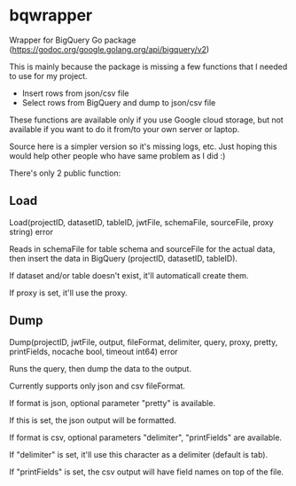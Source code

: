 # bqwrapper

Wrapper for BigQuery Go package (https://godoc.org/google.golang.org/api/bigquery/v2)

This is mainly because the package is missing a few functions that I needed to use for my project.

 - Insert rows from json/csv file
 - Select rows from BigQuery and dump to json/csv file

These functions are available only if you use Google cloud storage, but not available if you want to do it from/to your own server or laptop.

Source here is a simpler version so it's missing logs, etc. Just hoping this would help other people who have same problem as I did :)


There's only 2 public function:

## Load

Load(projectID, datasetID, tableID, jwtFile, schemaFile, sourceFile, proxy string) error
 
Reads in schemaFile for table schema and sourceFile for the actual data, then insert the data in BigQuery (projectID, datasetID, tableID).

  If dataset and/or table doesn't exist, it'll automaticall create them.

If proxy is set, it'll use the proxy.

## Dump

Dump(projectID, jwtFile, output, fileFormat, delimiter, query, proxy, pretty, printFields, nocache bool, timeout int64) error

Runs the query, then dump the data to the output.

Currently supports only json and csv fileFormat.

If format is json, optional parameter "pretty" is available.

If this is set, the json output will be formatted.

If format is csv, optional parameters "delimiter", "printFields" are available. 

If "delimiter" is set, it'll use this character as a delimiter (default is tab). 

If "printFields" is set, the csv output will have field names on top of the file.
